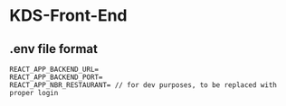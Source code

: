 # KDS-Front-End

## .env file format

```
REACT_APP_BACKEND_URL=
REACT_APP_BACKEND_PORT=
REACT_APP_NBR_RESTAURANT= // for dev purposes, to be replaced with proper login
```